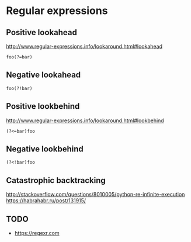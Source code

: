 # Regular expressions

## Positive lookahead

<http://www.regular-expressions.info/lookaround.html#lookahead>

    foo(?=bar)

## Negative lookahead

    foo(?!bar)

## Positive lookbehind

<http://www.regular-expressions.info/lookaround.html#lookbehind>

    (?<=bar)foo

## Negative lookbehind

    (?<!bar)foo

## Catastrophic backtracking

<http://stackoverflow.com/questions/8010005/python-re-infinite-execution>
<https://habrahabr.ru/post/131915/>

## TODO

* https://regexr.com
